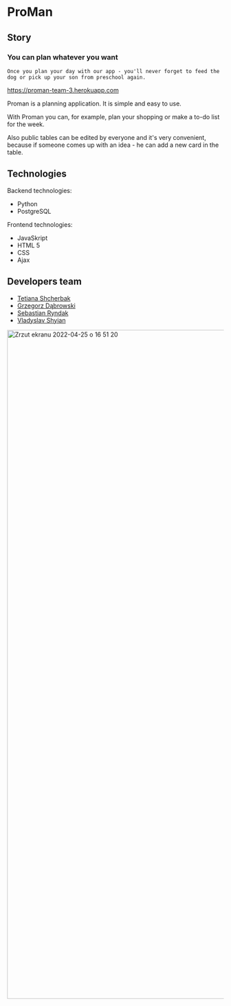 # ProMan

## Story

### You can plan whatever you want

```
Once you plan your day with our app - you'll never forget to feed the dog or pick up your son from preschool again.
```

https://proman-team-3.herokuapp.com

Proman is a planning application. It is simple and easy to use. 

With Proman you can, for example, plan your shopping or make a to-do list for the week. 

Also public tables can be edited by everyone and it's very convenient, because if someone comes up with an idea - he can add a new card in the table. 


## Technologies

Backend technologies:

- Python
- PostgreSQL


Frontend technologies:

- JavaSkript
- HTML 5
- CSS
- Ajax


## Developers team

* [Tetiana Shcherbak](https://github.com/TetianaShcherbak)
* [Grzegorz Dąbrowski](https://github.com/larxand)
* [Sebastian Ryndak](https://github.com/SebastianRyndak)
* [Vladyslav Shyian](https://github.com/mrshyian)


<img width="1552" alt="Zrzut ekranu 2022-04-25 o 16 51 20" src="https://user-images.githubusercontent.com/89380134/165114968-985d9a6c-2dce-4986-80c9-fa5a3dfc48ae.png">

